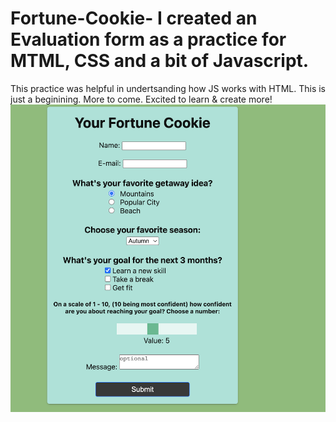 # Fortune-Cookie-  I created an Evaluation form as a practice for MTML, CSS and a bit of Javascript. 
This practice was helpful in undertsanding how JS works with HTML.
This is just a beginining. More to come. Excited to learn & create more!
![](fortuneCookie.png)
